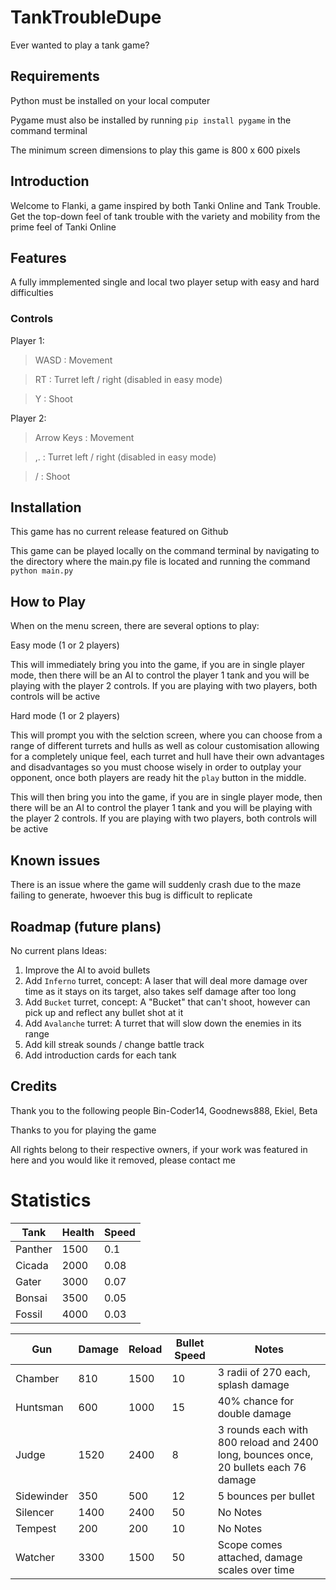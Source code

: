 # TankTroubleDupe

Ever wanted to play a tank game?

## Requirements
Python must be installed on your local computer

Pygame must also be installed by running `pip install pygame` in the command terminal

The minimum screen dimensions to play this game is 800 x 600 pixels

## Introduction

Welcome to Flanki, a game inspired by both Tanki Online and Tank Trouble. Get the top-down feel of tank trouble with the variety and mobility from the prime feel of Tanki Online

## Features

A fully immplemented single and local two player setup with easy and hard difficulties

### Controls

Player 1: 
> WASD : Movement

> RT   : Turret left / right (disabled in easy mode)

> Y    : Shoot

Player 2:
> Arrow Keys : Movement

> ,.         : Turret left / right (disabled in easy mode)

> /          : Shoot

## Installation

This game has no current release featured on Github

This game can be played locally on the command terminal by navigating to the directory where the main.py file is located and running the command
`python main.py`

## How to Play

When on the menu screen, there are several options to play:

Easy mode (1 or 2 players)

This will immediately bring you into the game, if you are in single player mode, then there will be an AI to control the player 1 tank and you will be playing with the player 2 controls. If you are playing with two players, both controls will be active

Hard mode (1 or 2 players)

This will prompt you with the selction screen, where you can choose from a range of different turrets and hulls as well as colour customisation allowing for a completely unique feel, each turret and hull have their own advantages and disadvantages so you must choose wisely in order to outplay your opponent, once both players are ready hit the `play` button in the middle.

This will then bring you into the game, if you are in single player mode, then there will be an AI to control the player 1 tank and you will be playing with the player 2 controls. If you are playing with two players, both controls will be active



## Known issues

There is an issue where the game will suddenly crash due to the maze failing to generate, hwoever this bug is difficult to replicate

## Roadmap (future plans)

No current plans
Ideas:
1. Improve the AI to avoid bullets
1. Add `Inferno` turret, concept: A laser that will deal more damage over time as it stays on its target, also takes self damage after too long
1. Add `Bucket` turret, concept: A "Bucket" that can't shoot, however can pick up and reflect any bullet shot at it
1. Add `Avalanche` turret: A turret that will slow down the enemies in its range
1. Add kill streak sounds / change battle track
1. Add introduction cards for each tank

## Credits

Thank you to the following people
    Bin-Coder14, Goodnews888, Ekiel, Beta

Thanks to you for playing the game

All rights belong to their respective owners, if your work was featured in here and you would like it removed, please contact me




# Statistics

|  Tank |  Health | Speed |
|-------|---------|-------|
| Panther | 1500 | 0.1 |
| Cicada | 2000 | 0.08 |
| Gater | 3000 | 0.07 |
| Bonsai | 3500 | 0.05 |
| Fossil | 4000 | 0.03 |

| Gun | Damage | Reload | Bullet Speed | Notes |
|-----|--------|--------|--------------|-------|
| Chamber | 810 | 1500 | 10 |3 radii of 270 each, splash damage |
| Huntsman | 600 | 1000 | 15 | 40% chance for double damage |
| Judge | 1520 | 2400 | 8 |3 rounds each with 800 reload and 2400 long, bounces once, 20 bullets each 76 damage |
| Sidewinder | 350 | 500 | 12 | 5 bounces per bullet |
| Silencer | 1400 | 2400 | 50 | No Notes |
| Tempest | 200 | 200 | 10 | No Notes |
| Watcher | 3300 | 1500 | 50 | Scope comes attached, damage scales over time |
